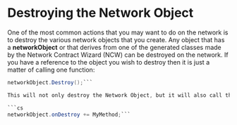 # Destroying the Network Object

One of the most common actions that you may want to do on the network is to destroy the various network objects that you create. Any object that has a **networkObject** or that derives from one of the generated classes made by the Network Contract Wizard (NCW) can be destroyed on the network. If you have a reference to the object you wish to destroy then it is just a matter of calling one function:

```cs
networkObject.Destroy();```

This will not only destroy the Network Object, but it will also call the UnityEngine.GameObject::Destroy method on the gameObject that the networkObject is attached to. If you wish to know when an object is destroyed you can register to the NetworkObject::onDestroy event.

```cs
networkObject.onDestroy += MyMethod;```